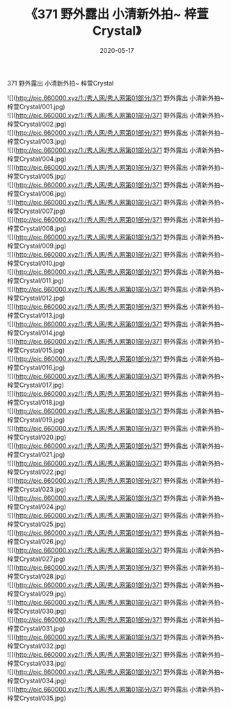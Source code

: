 ﻿---
layout: post
title:  《371 野外露出 小清新外拍~ 梓萱Crystal》
date:   2020-05-17
img: http://pic.660000.xyz/1:/秀人网/秀人网第01部分/371 野外露出 小清新外拍~ 梓萱Crystal/000.jpg
categories: [美女, 清纯, 唯美]
---

371 野外露出 小清新外拍~ 梓萱Crystal

  ![](http://pic.660000.xyz/1:/秀人网/秀人网第01部分/371 野外露出 小清新外拍~ 梓萱Crystal/001.jpg) <br> ![](http://pic.660000.xyz/1:/秀人网/秀人网第01部分/371 野外露出 小清新外拍~ 梓萱Crystal/002.jpg) <br> ![](http://pic.660000.xyz/1:/秀人网/秀人网第01部分/371 野外露出 小清新外拍~ 梓萱Crystal/003.jpg) <br> ![](http://pic.660000.xyz/1:/秀人网/秀人网第01部分/371 野外露出 小清新外拍~ 梓萱Crystal/004.jpg) <br> ![](http://pic.660000.xyz/1:/秀人网/秀人网第01部分/371 野外露出 小清新外拍~ 梓萱Crystal/005.jpg) <br> ![](http://pic.660000.xyz/1:/秀人网/秀人网第01部分/371 野外露出 小清新外拍~ 梓萱Crystal/006.jpg) <br> ![](http://pic.660000.xyz/1:/秀人网/秀人网第01部分/371 野外露出 小清新外拍~ 梓萱Crystal/007.jpg) <br> ![](http://pic.660000.xyz/1:/秀人网/秀人网第01部分/371 野外露出 小清新外拍~ 梓萱Crystal/008.jpg) <br> ![](http://pic.660000.xyz/1:/秀人网/秀人网第01部分/371 野外露出 小清新外拍~ 梓萱Crystal/009.jpg) <br> ![](http://pic.660000.xyz/1:/秀人网/秀人网第01部分/371 野外露出 小清新外拍~ 梓萱Crystal/010.jpg) <br> ![](http://pic.660000.xyz/1:/秀人网/秀人网第01部分/371 野外露出 小清新外拍~ 梓萱Crystal/011.jpg) <br> ![](http://pic.660000.xyz/1:/秀人网/秀人网第01部分/371 野外露出 小清新外拍~ 梓萱Crystal/012.jpg) <br> ![](http://pic.660000.xyz/1:/秀人网/秀人网第01部分/371 野外露出 小清新外拍~ 梓萱Crystal/013.jpg) <br> ![](http://pic.660000.xyz/1:/秀人网/秀人网第01部分/371 野外露出 小清新外拍~ 梓萱Crystal/014.jpg) <br> ![](http://pic.660000.xyz/1:/秀人网/秀人网第01部分/371 野外露出 小清新外拍~ 梓萱Crystal/015.jpg) <br> ![](http://pic.660000.xyz/1:/秀人网/秀人网第01部分/371 野外露出 小清新外拍~ 梓萱Crystal/016.jpg) <br> ![](http://pic.660000.xyz/1:/秀人网/秀人网第01部分/371 野外露出 小清新外拍~ 梓萱Crystal/017.jpg) <br> ![](http://pic.660000.xyz/1:/秀人网/秀人网第01部分/371 野外露出 小清新外拍~ 梓萱Crystal/018.jpg) <br> ![](http://pic.660000.xyz/1:/秀人网/秀人网第01部分/371 野外露出 小清新外拍~ 梓萱Crystal/019.jpg) <br> ![](http://pic.660000.xyz/1:/秀人网/秀人网第01部分/371 野外露出 小清新外拍~ 梓萱Crystal/020.jpg) <br> ![](http://pic.660000.xyz/1:/秀人网/秀人网第01部分/371 野外露出 小清新外拍~ 梓萱Crystal/021.jpg) <br> ![](http://pic.660000.xyz/1:/秀人网/秀人网第01部分/371 野外露出 小清新外拍~ 梓萱Crystal/022.jpg) <br> ![](http://pic.660000.xyz/1:/秀人网/秀人网第01部分/371 野外露出 小清新外拍~ 梓萱Crystal/023.jpg) <br> ![](http://pic.660000.xyz/1:/秀人网/秀人网第01部分/371 野外露出 小清新外拍~ 梓萱Crystal/024.jpg) <br> ![](http://pic.660000.xyz/1:/秀人网/秀人网第01部分/371 野外露出 小清新外拍~ 梓萱Crystal/025.jpg) <br> ![](http://pic.660000.xyz/1:/秀人网/秀人网第01部分/371 野外露出 小清新外拍~ 梓萱Crystal/026.jpg) <br> ![](http://pic.660000.xyz/1:/秀人网/秀人网第01部分/371 野外露出 小清新外拍~ 梓萱Crystal/027.jpg) <br> ![](http://pic.660000.xyz/1:/秀人网/秀人网第01部分/371 野外露出 小清新外拍~ 梓萱Crystal/028.jpg) <br> ![](http://pic.660000.xyz/1:/秀人网/秀人网第01部分/371 野外露出 小清新外拍~ 梓萱Crystal/029.jpg) <br> ![](http://pic.660000.xyz/1:/秀人网/秀人网第01部分/371 野外露出 小清新外拍~ 梓萱Crystal/030.jpg) <br> ![](http://pic.660000.xyz/1:/秀人网/秀人网第01部分/371 野外露出 小清新外拍~ 梓萱Crystal/031.jpg) <br> ![](http://pic.660000.xyz/1:/秀人网/秀人网第01部分/371 野外露出 小清新外拍~ 梓萱Crystal/032.jpg) <br> ![](http://pic.660000.xyz/1:/秀人网/秀人网第01部分/371 野外露出 小清新外拍~ 梓萱Crystal/033.jpg) <br> ![](http://pic.660000.xyz/1:/秀人网/秀人网第01部分/371 野外露出 小清新外拍~ 梓萱Crystal/034.jpg) <br> ![](http://pic.660000.xyz/1:/秀人网/秀人网第01部分/371 野外露出 小清新外拍~ 梓萱Crystal/035.jpg) <br>